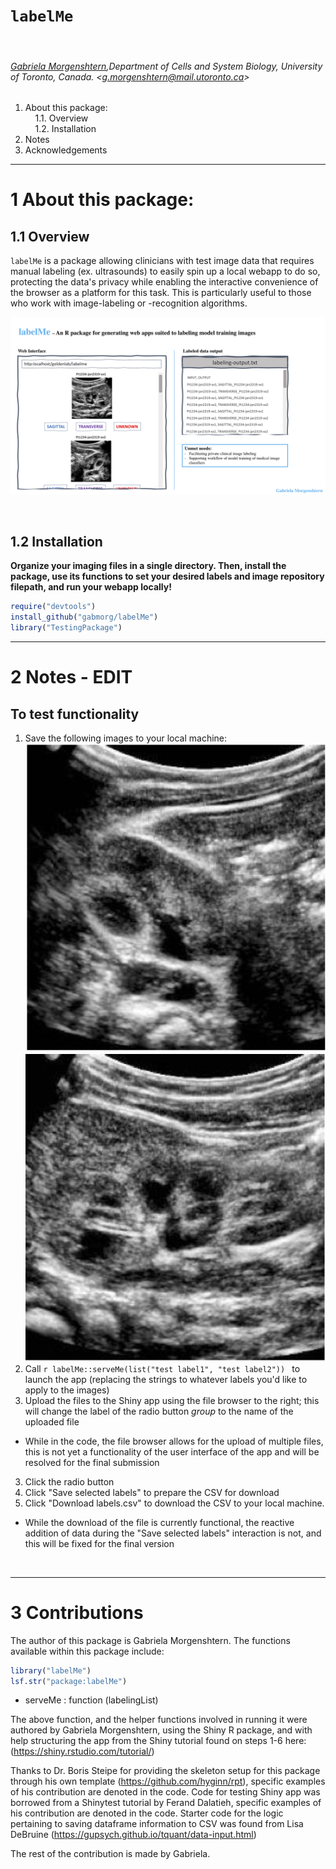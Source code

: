 # `labelMe`

&nbsp;

###### [Gabriela Morgenshtern](https://orcid.org/0000-0003-4762-8797),Department of Cells and System Biology, University of Toronto, Canada. &lt;g.morgenshtern@mail.utoronto.ca&gt;


<!-- TOCbelow -->
1. About this package:<br/>
&nbsp;&nbsp;&nbsp;&nbsp;1.1. Overview <br/>
&nbsp;&nbsp;&nbsp;&nbsp;1.2. Installation <br/>
2. Notes<br/>
3. Acknowledgements<br/>
<!-- TOCabove -->

----


# 1 About this package:

## 1.1 Overview
`labelMe` is a package allowing clinicians with test image data that requires manual labeling (ex. ultrasounds) to easily spin up a local webapp to do so, protecting the data's privacy while enabling the interactive convenience of the browser as a platform for this task. This is particularly useful to those who work with image-labeling or -recognition algorithms.

![](./inst/extdata/MORGENSHTERN_G_A1.png)

&nbsp;

## 1.2 Installation

**Organize your imaging files in a single directory. Then, install the package, use its functions to set your desired labels and image repository filepath, and run your webapp locally!**

``` r
require("devtools")
install_github("gabmorg/labelMe")
library("TestingPackage")
```

----

# 2 Notes - EDIT 

## To test functionality
1. Save the following images to your local machine:
![](./inst/extdata/pt1234_12.jpg)
![](./inst/extdata/pt_1234_11.jpg)
2. Call ```r labelMe::serveMe(list("test label1", "test label2")) ``` to launch the app
(replacing the strings to whatever labels you'd like to apply to the images)
3. Upload the files to the Shiny app using the file browser to the right; this will change the label of the radio button *group* to the name of the uploaded file

- While in the code, the file browser allows for the upload of multiple files,
this is not yet a functionality of the user interface of the app and will be resolved for
the final submission

3. Click the radio button
4. Click "Save selected labels" to prepare the CSV for download
5. Click "Download labels.csv" to download the CSV to your local machine. 
- While the download of the file is currently functional, the reactive addition of data during the "Save selected labels" interaction is not, and this will be fixed for the final version


&nbsp;

----

# 3 Contributions

The author of this package is Gabriela Morgenshtern. The functions available within this package include:
``` r
library("labelMe")
lsf.str("package:labelMe")
```
- serveMe : function (labelingList) 

The above function, and the helper functions involved in running it were authored by Gabriela Morgenshtern, using the Shiny R package, and with help structuring the app from the Shiny tutorial found on steps 1-6 here: (https://shiny.rstudio.com/tutorial/)

Thanks to Dr. Boris Steipe for providing the skeleton setup for this package through his own template (https://github.com/hyginn/rpt), specific examples of his contribution are denoted in the code. Code for testing Shiny app was borrowed from a Shinytest tutorial by Ferand Dalatieh, specific examples of his contribution are denoted in the code. Starter code for the logic pertaining to saving dataframe information to CSV was found from Lisa DeBruine (https://gupsych.github.io/tquant/data-input.html)

The rest of the contribution is made by Gabriela.



&nbsp;

<!-- END -->

